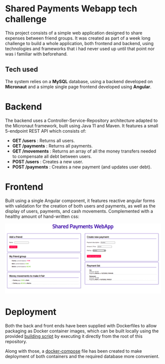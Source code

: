 # Shared Payments Webapp tech challenge

This project consists of a simple web application designed to share expenses between friend groups. It was created as part of a week long challenge to build a whole application, both frontend and backend, using technologies and frameworks that i had never used up until that point nor was i familiar with beforehand.

## Tech used

The system relies on a **MySQL** database, using a backend developed on **Micronaut** and a simple single page frontend developed using **Angular**.

# Backend

The backend uses a Controller-Service-Repository architecture adapted to the Micronaut framework, built using Java 11 and Maven. It features a small 5-endpoint REST API which consists of:

- **GET /users** : Returns all users.
- **GET /payments** : Returns all payments.
- **GET /movements** : Returns an array of all the money transfers needed to compensate all debt between users.
- **POST /users** : Creates a new user.
- **POST /payments** : Creates a new payment (and updates user debt).

# Frontend

Built using a single Angular component, it features reactive angular forms with validation for the creation of both users and payments, as well as the display of users, payments, and cash movements. Complemented with a healthy amount of hand-written css:

![FrontEnd GUI screenshot](.readme/GUIscreenshot.png)

# Deployment

Both the back and front ends have been supplied with Dockerfiles to allow packaging as Docker container images, which can be built locally using the provided [building script](buildDockerImages.sh) by executing it directly from the root of this repository. 

Along with those, a [docker-compose](docker-compose.yml) file has been created to make deployment of both containers and the required database more convenient.